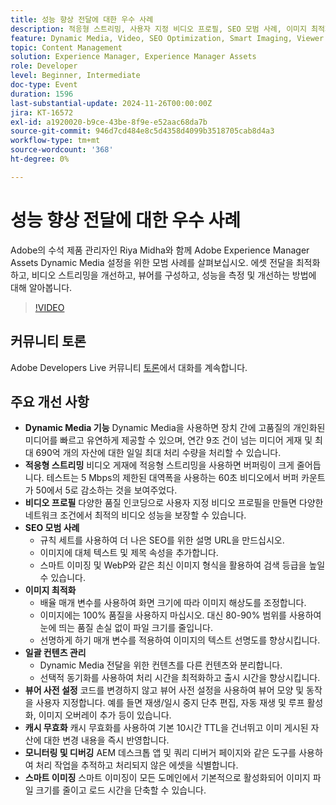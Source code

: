 ```yaml
---
title: 성능 향상 전달에 대한 우수 사례
description: 적응형 스트리밍, 사용자 지정 비디오 프로필, SEO 모범 사례, 이미지 최적화, 벌크 콘텐츠 관리, 뷰어 사전 설정, 캐시 무효화 및 스마트 이미징을 활용하여 Dynamic Media에서 미디어 전달 및 성능을 최적화합니다.
feature: Dynamic Media, Video, SEO Optimization, Smart Imaging, Viewer Presets, Best Practices
topic: Content Management
solution: Experience Manager, Experience Manager Assets
role: Developer
level: Beginner, Intermediate
doc-type: Event
duration: 1596
last-substantial-update: 2024-11-26T00:00:00Z
jira: KT-16572
exl-id: a1920020-b9ce-43be-8f9e-e52aac68da7b
source-git-commit: 946d7cd484e8c5d4358d4099b3518705cab8d4a3
workflow-type: tm+mt
source-wordcount: '368'
ht-degree: 0%

---
```


# 성능 향상 전달에 대한 우수 사례

Adobe의 수석 제품 관리자인 Riya Midha와 함께 Adobe Experience Manager Assets Dynamic Media 설정을 위한 모범 사례를 살펴보십시오. 에셋 전달을 최적화하고, 비디오 스트리밍을 개선하고, 뷰어를 구성하고, 성능을 측정 및 개선하는 방법에 대해 알아봅니다.

>[!VIDEO](https://video.tv.adobe.com/v/3440424/?learn=on&enablevpops&captions=kor)

## 커뮤니티 토론

Adobe Developers Live 커뮤니티 [토론](https://adobe.ly/3YGedpb)에서 대화를 계속합니다.

## 주요 개선 사항

* **Dynamic Media 기능** Dynamic Media을 사용하면 장치 간에 고품질의 개인화된 미디어를 빠르고 유연하게 제공할 수 있으며, 연간 9조 건이 넘는 미디어 게재 및 최대 690억 개의 자산에 대한 일일 최대 처리 수량을 처리할 수 있습니다.
* **적응형 스트리밍** 비디오 게재에 적응형 스트리밍을 사용하면 버퍼링이 크게 줄어듭니다. 테스트는 5 Mbps의 제한된 대역폭을 사용하는 60초 비디오에서 버퍼 카운트가 50에서 5로 감소하는 것을 보여주었다.
* **비디오 프로필** 다양한 품질 인코딩으로 사용자 지정 비디오 프로필을 만들면 다양한 네트워크 조건에서 최적의 비디오 성능을 보장할 수 있습니다.
* **SEO 모범 사례**
   * 규칙 세트를 사용하여 더 나은 SEO를 위한 설명 URL을 만드십시오.
   * 이미지에 대체 텍스트 및 제목 속성을 추가합니다.
   * 스마트 이미징 및 WebP와 같은 최신 이미지 형식을 활용하여 검색 등급을 높일 수 있습니다.
* **이미지 최적화**
   * 배율 매개 변수를 사용하여 화면 크기에 따라 이미지 해상도를 조정합니다.
   * 이미지에는 100% 품질을 사용하지 마십시오. 대신 80-90% 범위를 사용하여 눈에 띄는 품질 손실 없이 파일 크기를 줄입니다.
   * 선명하게 하기 매개 변수를 적용하여 이미지의 텍스트 선명도를 향상시킵니다.
* **일괄 컨텐츠 관리**
   * Dynamic Media 전달을 위한 컨텐츠를 다른 컨텐츠와 분리합니다.
   * 선택적 동기화를 사용하여 처리 시간을 최적화하고 출시 시간을 향상시킵니다.
* **뷰어 사전 설정** 코드를 변경하지 않고 뷰어 사전 설정을 사용하여 뷰어 모양 및 동작을 사용자 지정합니다. 예를 들면 재생/일시 중지 단추 편집, 자동 재생 및 루프 활성화, 이미지 오버레이 추가 등이 있습니다.
* **캐시 무효화** 캐시 무효화를 사용하여 기본 10시간 TTL을 건너뛰고 이미 게시된 자산에 대한 변경 내용을 즉시 반영합니다.
* **모니터링 및 디버깅** AEM 데스크톱 앱 및 쿼리 디버거 페이지와 같은 도구를 사용하여 처리 작업을 추적하고 처리되지 않은 에셋을 식별합니다.
* **스마트 이미징** 스마트 이미징이 모든 도메인에서 기본적으로 활성화되어 이미지 파일 크기를 줄이고 로드 시간을 단축할 수 있습니다.

